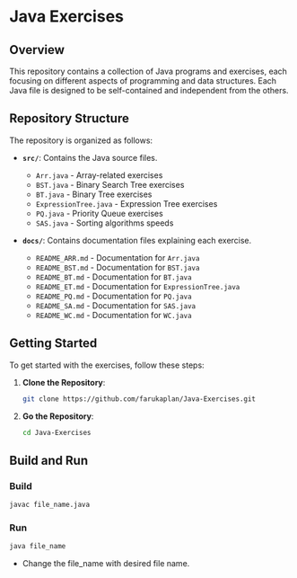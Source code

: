 # Java Exercises

## Overview

This repository contains a collection of Java programs and exercises, each focusing on different aspects of programming and data structures. Each Java file is designed to be self-contained and independent from the others.

## Repository Structure

The repository is organized as follows:

- **`src/`**: Contains the Java source files.
  - `Arr.java` - Array-related exercises
  - `BST.java` - Binary Search Tree exercises
  - `BT.java` - Binary Tree exercises
  - `ExpressionTree.java` - Expression Tree exercises
  - `PQ.java` - Priority Queue exercises
  - `SAS.java` - Sorting algorithms speeds

- **`docs/`**: Contains documentation files explaining each exercise.
  - `README_ARR.md` - Documentation for `Arr.java`
  - `README_BST.md` - Documentation for `BST.java`
  - `README_BT.md` - Documentation for `BT.java`
  - `README_ET.md` - Documentation for `ExpressionTree.java`
  - `README_PQ.md` - Documentation for `PQ.java`
  - `README_SA.md` - Documentation for `SAS.java`
  - `README_WC.md` - Documentation for `WC.java`

## Getting Started

To get started with the exercises, follow these steps:

1. **Clone the Repository**: 
   ```bash
   git clone https://github.com/farukaplan/Java-Exercises.git
    ```
2. **Go the Repository**: 
   ```bash
   cd Java-Exercises
    ```

## Build and Run

### Build
```sh
javac file_name.java
```

### Run
```sh
java file_name
```
- Change the file_name with desired file name. 
